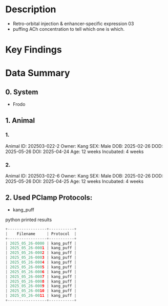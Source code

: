 # Description
- Retro-orbital injection & enhancer-specific expression 03
- puffing ACh concentration to tell which one is which. 
# Key Findings

# Data Summary

## 0. System
- Frodo

## 1. Animal
### 1.
Animal ID: 202503-022-2
Owner: Kang
SEX: Male
DOB: 2025-02-26
DOD: 2025-05-26
DOI: 2025-04-24
Age: 12 weeks
Incubated: 4 weeks 

### 2.
Animal ID: 202503-022-6
Owner: Kang
SEX: Male
DOB: 2025-02-26
DOD: 2025-05-26
DOI: 2025-04-25
Age: 12 weeks
Incubated: 4 weeks 

## 2. Used PClamp Protocols:
- kang_puff

python printed results
```python
+-----------------+-----------+
|    Filename     | Protocol  |
+-----------------+-----------+
| 2025_05_26-0000 | kang_puff |
| 2025_05_26-0001 | kang_puff |
| 2025_05_26-0002 | kang_puff |
| 2025_05_26-0003 | kang_puff |
| 2025_05_26-0004 | kang_puff |
| 2025_05_26-0005 | kang_puff |
| 2025_05_26-0006 | kang_puff |
| 2025_05_26-0007 | kang_puff |
| 2025_05_26-0008 | kang_puff |
| 2025_05_26-0009 | kang_puff |
| 2025_05_26-0010 | kang_puff |
| 2025_05_26-0011 | kang_puff |
+-----------------+-----------+
```
